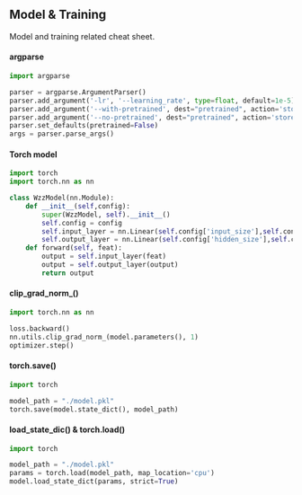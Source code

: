 ## Model & Training

Model and training related cheat sheet.

#### argparse
```python 
import argparse

parser = argparse.ArgumentParser()
parser.add_argument('-lr', '--learning_rate', type=float, default=1e-5)
parser.add_argument('--with-pretrained', dest="pretrained", action='store_true')
parser.add_argument('--no-pretrained', dest="pretrained", action='store_false')
parser.set_defaults(pretrained=False)
args = parser.parse_args()
```

#### Torch model
```python
import torch
import torch.nn as nn

class WzzModel(nn.Module):
    def __init__(self,config):
        super(WzzModel, self).__init__()
        self.config = config
        self.input_layer = nn.Linear(self.config['input_size'],self.config['hidden_size'], bias=False)
        self.output_layer = nn.Linear(self.config['hidden_size'],self.config['output_size'])
    def forward(self, feat):
        output = self.input_layer(feat)
        output = self.output_layer(output)
        return output
```

#### clip_grad_norm_()
```python
import torch.nn as nn

loss.backward()
nn.utils.clip_grad_norm_(model.parameters(), 1)
optimizer.step()
```

#### torch.save()
```python
import torch

model_path = "./model.pkl"
torch.save(model.state_dict(), model_path)
```

#### load_state_dic() & torch.load()
```python 
import torch

model_path = "./model.pkl"
params = torch.load(model_path, map_location='cpu')
model.load_state_dict(params, strict=True)
```
